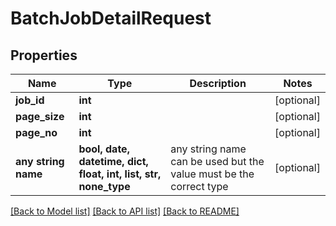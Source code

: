 # BatchJobDetailRequest


## Properties
Name | Type | Description | Notes
------------ | ------------- | ------------- | -------------
**job_id** | **int** |  | [optional] 
**page_size** | **int** |  | [optional] 
**page_no** | **int** |  | [optional] 
**any string name** | **bool, date, datetime, dict, float, int, list, str, none_type** | any string name can be used but the value must be the correct type | [optional]

[[Back to Model list]](../README.md#documentation-for-models) [[Back to API list]](../README.md#documentation-for-api-endpoints) [[Back to README]](../README.md)


